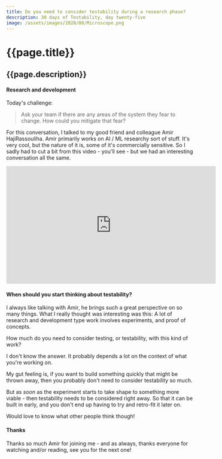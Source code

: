 ```yaml
---
title: Do you need to consider testability during a research phase?
description: 30 days of Testability, day twenty-five
image: /assets/images/2020/08/Microscope.png
---
```

# {{page.title}}
## {{page.description}}

#### Research and development

Today's challenge:
> Ask your team if there are any areas of the system they fear to change. How could you mitigate that fear?

For this conversation, I talked to my good friend and colleague Amir HajiRassouliha.
Amir primarily works on AI / ML researchy sort of stuff. It's very cool, but the nature of it is, some of it's commercially sensitive. 
So I sadly had to cut a bit from this video - you'll see - but we had an interesting conversation all the same.

<iframe width="560" height="315" src="https://www.youtube.com/embed/oUAzoAmv_N0" frameborder="0" allow="accelerometer; autoplay; encrypted-media; gyroscope; picture-in-picture" allowfullscreen></iframe>

#### When should you start thinking about testability?

I always like talking with Amir, he brings such a great perspective on so many things.
What I really thought was interesting was this:
A lot of research and development type work involves experiments, and proof of concepts.

How much do you need to consider testing, or testability, with this kind of work?

I don't know the answer. It probably depends a lot on the context of what you're working on.

My gut feeling is, if you want to build something quickly that might be thrown away, then you probably don't need to consider testability so much.

But as *soon* as the experiment starts to take shape to something more viable - then testability needs to be considered right away. So that it can be built in early, and you don't end up having to try and retro-fit it later on.

Would love to know what other people think though!

#### Thanks
Thanks so much Amir for joining me - and as always, thanks everyone for watching and/or reading, see you for the next one!